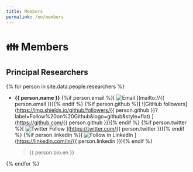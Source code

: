 ```yaml
---
title: Members
permalink: /en/members
---
```


# 👪 Members

## Principal Researchers

{% for person in site.data.people.researchers %}

- **{{ person.name }}**
    {%if person.email %}[ ![Email](https://img.shields.io/badge/Contact-by_email-yellowgreen?logo=gmail) ](mailto://{{ person.email }}){% endif %}
    {%if person.github %}[ ![GitHub followers](https://img.shields.io/github/followers/{{ person.github }}?label=Follow%20on%20Github&logo=github&style=flat) ](https://github.com/{{ person.github }}){% endif %}
    {%if person.twitter %}[ ![Twitter Follow](https://img.shields.io/twitter/follow/AlejandroPiad?color=blue&label=Follow%20on%20Twitter&logo=Twitter&style=flat) ](https://twitter.com/{{ person.twitter }}){% endif %}
    {%if person.linkedin %}[ ![Follow in LinkedIn](https://img.shields.io/badge/Follow%20on-LinkedIn-red?logo=linkedin) ](https://linkedin.com/in/{{ person.linkedin }}){% endif %}

    > {{ person.bio.en }}

{% endfor %}
